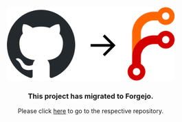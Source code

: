 <div align="center">
  <img src="image.svg" width="391">
  <h3>This project has migrated to Forgejo.</h3>
  <p>Please click <a href="https://forgejo.sny.sh/sun/userstyles">here</a> to go to the respective repository.</p>
</div>
